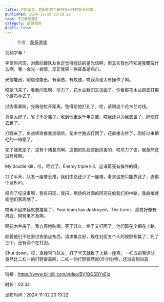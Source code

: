 ```yaml
---
title: 打的太菜，匹配到的全是和我一样的卧龙凤雏
published: 2024-11-02 20:19:22
tags: [王者荣耀]
category: 磊哥视频
draft: false
---
```



> 作者：[磊哥游戏](https://space.bilibili.com/268941858?spm_id_from=333.788.upinfo.head.click)

视频字幕：

李信带闪现，对面的跟队友肯定觉得我玩的是光信啊，但其实我也不知道我要玩什么啊，我一会光一会暗，反正我第一件装备是鸡爪。

光信能出，暗信也能出，有穿透，有攻速，哎我真是太有操作了啊。

哎张飞来了，看我闪现啊，尽力了，花木兰我们又见面了，你看那花木兰跑去打那个哥布林去了。

过去看看啊，先跟他拉开距离，免得给他打到了，哎，请跟这个花木兰对线。

真是太好了，省了不少脑子，收到他重返千年之盛，哎我还以为我去世了，好现在去世了。

打野来了，负战绩直接变成暗信，花木兰跑去打团了，还直接去世了，刚好过来把他的一塔偷了。

完了我死定了，这有个诸葛亮啊，这把的队友还挺厉害的，哎尽力了诶，我竟然还没有死啊。

My double kill，哎，尽力了，Enemy triple kill，这诸葛亮有操作的呀。

打了半天，队友一座塔没推，我们中路还少了一座塔，看来这把只能靠我了，去偷个蓝Buff。

哎完了哎没事啊，我有闪现，我闪，燃烧的对面的阿珂在偷我们的中路，我直接就偷他们家高地了。

哎再不回来我就直接赢了，Your team has destroyed，The turret，感觉好像有机会，阿轲来不及啊。

啊花木兰来了，我方高地防御，等了好久，终于又打团了，他们现在全都在上路。

趁着他们不在家过去偷点东西，请求集合好，现在对面五个人的视野都赢了，死了三个，还有两个在打团。

Shut down，哎，直接带飞队友，打了半天就推了上路一座塔，一杠五的我评分竟然比二杠一的打野要高啊，二杠一的打野竟然就05:01分啊，还没安琪拉高

---

链接：https://www.bilibili.com/video/BV1QQSBYxEjq

时长：02:33

发布时间：2024-11-02 20:19:22
